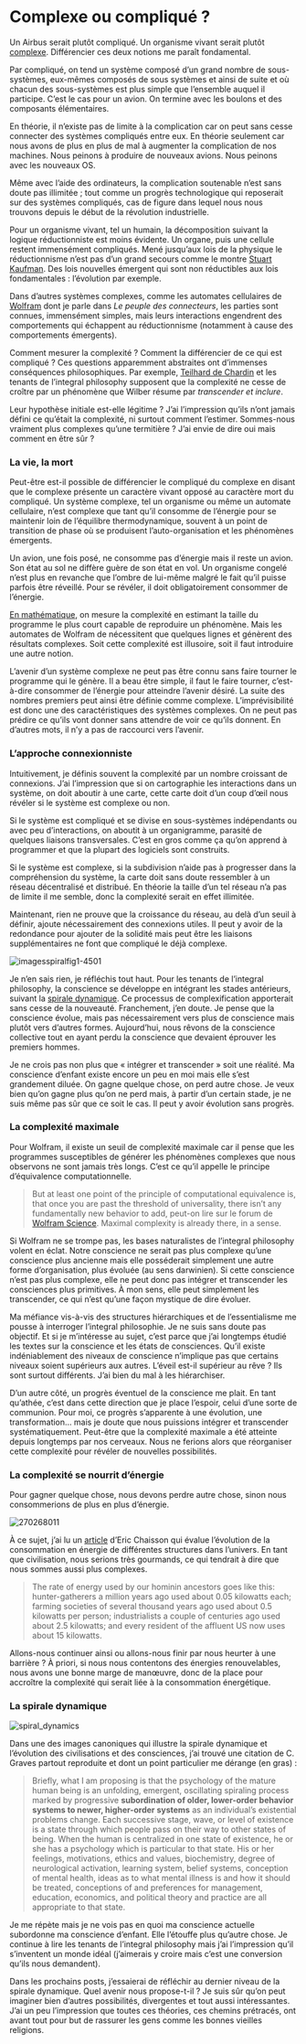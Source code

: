 # Complexe ou compliqué ?

Un Airbus serait plutôt compliqué. Un organisme vivant serait plutôt [complexe](http://fr.wikipedia.org/wiki/Syst%C3%A8me_complexe). Différencier ces deux notions me paraît fondamental.

Par compliqué, on tend un système composé d’un grand nombre de sous-systèmes, eux-mêmes composés de sous systèmes et ainsi de suite et où chacun des sous-systèmes est plus simple que l’ensemble auquel il participe. C’est le cas pour un avion. On termine avec les boulons et des composants élémentaires.<span id="more-5621"></span>

En théorie, il n’existe pas de limite à la complication car on peut sans cesse connecter des systèmes compliqués entre eux. En théorie seulement car nous avons de plus en plus de mal à augmenter la complication de nos machines. Nous peinons à produire de nouveaux avions. Nous peinons avec les nouveaux OS.

Même avec l’aide des ordinateurs, la complication soutenable n’est sans doute pas illimitée ; tout comme un progrès technologique qui reposerait sur des systèmes compliqués, cas de figure dans lequel nous nous trouvons depuis le début de la révolution industrielle.

Pour un organisme vivant, tel un humain, la décomposition suivant la logique réductionniste est moins évidente. Un organe, puis une cellule restent immensément compliqués. Mené jusqu’aux lois de la physique le réductionnisme n’est pas d’un grand secours comme le montre [Stuart Kaufman](https://tcrouzet.com/2008/08/19/autoregulation-vs-auto-organisation/). Des lois nouvelles émergent qui sont non réductibles aux lois fondamentales : l’évolution par exemple.

Dans d’autres systèmes complexes, comme les automates cellulaires de [Wolfram](http://www.stephenwolfram.com/publications/articles/ca/84-complex/2/text.html) dont je parle dans *Le peuple des connecteurs*, les parties sont connues, immensément simples, mais leurs interactions engendrent des comportements qui échappent au réductionnisme (notamment à cause des comportements émergents).

Comment mesurer la complexité ? Comment la différencier de ce qui est compliqué ? Ces questions apparemment abstraites ont d’immenses conséquences philosophiques. Par exemple, [Teilhard de Chardin](https://tcrouzet.com/2008/09/08/teilhard-de-chardin/) et les tenants de l’integral philosophy supposent que la complexité ne cesse de croître par un phénomène que Wilber résume par *transcender et inclure*.

Leur hypothèse initiale est-elle légitime ? J’ai l’impression qu’ils n’ont jamais défini ce qu’était la complexité, ni surtout comment l’estimer. Sommes-nous vraiment plus complexes qu’une termitière ? J’ai envie de dire oui mais comment en être sûr ?

### La vie, la mort

Peut-être est-il possible de différencier le compliqué du complexe en disant que le complexe présente un caractère vivant opposé au caractère mort du compliqué. Un système complexe, tel un organisme ou même un automate cellulaire, n’est complexe que tant qu’il consomme de l’énergie pour se maintenir loin de l’équilibre thermodynamique, souvent à un point de transition de phase où se produisent l’auto-organisation et les phénomènes émergents.

Un avion, une fois posé, ne consomme pas d’énergie mais il reste un avion. Son état au sol ne diffère guère de son état en vol. Un organisme congelé n’est plus en revanche que l’ombre de lui-même malgré le fait qu’il puisse parfois être réveillé. Pour se révéler, il doit obligatoirement consommer de l’énergie.

[En mathématique](http://www.larecherche.fr/content/recherche/article?id=3156), on mesure la complexité en estimant la taille du programme le plus court capable de reproduire un phénomène. Mais les automates de Wolfram de nécessitent que quelques lignes et génèrent des résultats complexes. Soit cette complexité est illusoire, soit il faut introduire une autre notion.

L’avenir d’un système complexe ne peut pas être connu sans faire tourner le programme qui le génère. Il a beau être simple, il faut le faire tourner, c’est-à-dire consommer de l’énergie pour atteindre l’avenir désiré. La suite des nombres premiers peut ainsi être définie comme complexe. L’imprévisibilité est donc une des caractéristiques des systèmes complexes. On ne peut pas prédire ce qu’ils vont donner sans attendre de voir ce qu’ils donnent. En d’autres mots, il n’y a pas de raccourci vers l’avenir.

### L’approche connexionniste

Intuitivement, je définis souvent la complexité par un nombre croissant de connexions. J’ai l’impression que si on cartographie les interactions dans un système, on doit aboutir à une carte, cette carte doit d’un coup d’œil nous révéler si le système est complexe ou non.

Si le système est compliqué et se divise en sous-systèmes indépendants ou avec peu d’interactions, on aboutit à un organigramme, parasité de quelques liaisons transversales. C’est en gros comme ça qu’on apprend à programmer et que la plupart des logiciels sont construits.

Si le système est complexe, si la subdivision n’aide pas à progresser dans la compréhension du système, la carte doit sans doute ressembler à un réseau décentralisé et distribué. En théorie la taille d’un tel réseau n’a pas de limite il me semble, donc la complexité serait en effet illimitée.

Maintenant, rien ne prouve que la croissance du réseau, au delà d’un seuil à définir, ajoute nécessairement des connexions utiles. Il peut y avoir de la redondance pour ajouter de la solidité mais peut être les liaisons supplémentaires ne font que compliqué le déjà complexe.

![imagesspiralfig1-4501](https://tcrouzet.com/images_tc/2009/04/imagesspiralfig1-4501.jpg)

Je n’en sais rien, je réfléchis tout haut. Pour les tenants de l’integral philosophy, la conscience se développe en intégrant les stades antérieurs, suivant la [spirale dynamique](http://en.wikipedia.org/wiki/Spiral_Dynamics). Ce processus de complexification apporterait sans cesse de la nouveauté. Franchement, j’en doute. Je pense que la conscience évolue, mais pas nécessairement vers plus de conscience mais plutôt vers d’autres formes. Aujourd’hui, nous rêvons de la conscience collective tout en ayant perdu la conscience que devaient éprouver les premiers hommes.

Je ne crois pas non plus que « intégrer et transcender » soit une réalité. Ma conscience d’enfant existe encore un peu en moi mais elle s’est grandement diluée. On gagne quelque chose, on perd autre chose. Je veux bien qu’on gagne plus qu’on ne perd mais, à partir d’un certain stade, je ne suis même pas sûr que ce soit le cas. Il peut y avoir évolution sans progrès.

### La complexité maximale

Pour Wolfram, il existe un seuil de complexité maximale car il pense que les programmes susceptibles de générer les phénomènes complexes que nous observons ne sont jamais très longs. C’est ce qu’il appelle le principe d’équivalence computationnelle.

> But at least one point of the principle of computational equivalence is, that once you are past the threshold of universality, there isn’t any fundamentally new behavior to add, peut-on lire sur le forum de [Wolfram Science](http://forum.wolframscience.com/showthread.php?s=59a1edf2c833d6d315bf63796cc9bf3e&threadid=862&highlight=*chapter+12*). Maximal complexity is already there, in a sense.

Si Wolfram ne se trompe pas, les bases naturalistes de l’integral philosophy volent en éclat. Notre conscience ne serait pas plus complexe qu’une conscience plus ancienne mais elle posséderait simplement une autre forme d’organisation, plus évoluée (au sens darwinien). Si cette conscience n’est pas plus complexe, elle ne peut donc pas intégrer et transcender les consciences plus primitives. À mon sens, elle peut simplement les transcender, ce qui n’est qu’une façon mystique de dire évoluer.

Ma méfiance vis-à-vis des structures hiérarchiques et de l’essentialisme me pousse à interroger l’integral philosophie. Je ne suis sans doute pas objectif. Et si je m’intéresse au sujet, c’est parce que j’ai longtemps étudié les textes sur la conscience et les états de consciences. Qu’il existe indéniablement des niveaux de conscience n’implique pas que certains niveaux soient supérieurs aux autres. L’éveil est-il supérieur au rêve ? Ils sont surtout différents. J’ai bien du mal à les hiérarchiser.

D’un autre côté, un progrès éventuel de la conscience me plait. En tant qu’athée, c’est dans cette direction que je place l’espoir, celui d’une sorte de communion. Pour moi, ce progrès s’apparente à une évolution, une transformation… mais je doute que nous puissions intégrer et transcender systématiquement. Peut-être que la complexité maximale a été atteinte depuis longtemps par nos cerveaux. Nous ne ferions alors que réorganiser cette complexité pour révéler de nouvelles possibilités.

### La complexité se nourrit d’énergie

Pour gagner quelque chose, nous devons perdre autre chose, sinon nous consommerions de plus en plus d’énergie.

![270268011](https://tcrouzet.com/images_tc/2009/04/270268011.jpg)

À ce sujet, j’ai lu un [article](http://www.newscientist.com/article/mg20227026.800-the-heat-to-come.html?full=true) d’Eric Chaisson qui évalue l’évolution de la consommation en énergie de différentes structures dans l’univers. En tant que civilisation, nous serions très gourmands, ce qui tendrait à dire que nous sommes aussi plus complexes.

> The rate of energy used by our hominin ancestors goes like this: hunter-gatherers a million years ago used about 0.05 kilowatts each; farming societies of several thousand years ago used about 0.5 kilowatts per person; industrialists a couple of centuries ago used about 2.5 kilowatts; and every resident of the affluent US now uses about 15 kilowatts.

Allons-nous continuer ainsi ou allons-nous finir par nous heurter à une barrière ? À priori, si nous nous contentons des énergies renouvelables, nous avons une bonne marge de manœuvre, donc de la place pour accroître la complexité qui serait liée à la consommation énergétique.

### La spirale dynamique

![spiral_dynamics](https://tcrouzet.com/images_tc/2009/04/spiral_dynamics_model1.jpg)

 Dans une des images canoniques qui illustre la spirale dynamique et l’évolution des civilisations et des consciences, j’ai trouvé une citation de C. Graves partout reproduite et dont un point particulier me dérange (en gras) :

> Briefly, what I am proposing is that the psychology of the mature human being is an unfolding, emergent, oscillating spiraling process marked by progressive **subordination of older, lower-order behavior systems to newer, higher-order systems** as an individual’s existential problems change. Each successive stage, wave, or level of existence is a state through which people pass on their way to other states of being. When the human is centralized in one state of existence, he or she has a psychology which is particular to that state. His or her feelings, motivations, ethics and values, biochemistry, degree of neurological activation, learning system, belief systems, conception of mental health, ideas as to what mental illness is and how it should be treated, conceptions of and preferences for management, education, economics, and political theory and practice are all appropriate to that state.

Je me répète mais je ne vois pas en quoi ma conscience actuelle subordonne ma conscience d’enfant. Elle l’étouffe plus qu’autre chose. Je continue à lire les tenants de l’integral philosophy mais j’ai l’impression qu’il s’inventent un monde idéal (j’aimerais y croire mais c’est une conversion qu’ils nous demandent).

Dans les prochains posts, j’essaierai de réfléchir au dernier niveau de la spirale dynamique. Quel avenir nous propose-t-il ? Je suis sûr qu’on peut imaginer bien d’autres possibilités, divergentes et tout aussi intéressantes. J’ai un peu l’impression que toutes ces théories, ces chemins prétracés, ont avant tout pour but de rassurer les gens comme les bonnes vieilles religions.